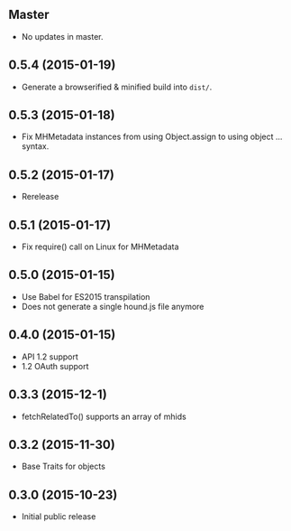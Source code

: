## Master

* No updates in master.

## 0.5.4 (2015-01-19)

* Generate a browserified & minified build into `dist/`.

## 0.5.3 (2015-01-18)

* Fix MHMetadata instances from using Object.assign to using object ... syntax.

## 0.5.2 (2015-01-17)

* Rerelease 

## 0.5.1 (2015-01-17)

* Fix require() call on Linux for MHMetadata

## 0.5.0 (2015-01-15)

* Use Babel for ES2015 transpilation
* Does not generate a single hound.js file anymore

## 0.4.0 (2015-01-15)

* API 1.2 support
* 1.2 OAuth support

## 0.3.3 (2015-12-1)

* fetchRelatedTo() supports an array of mhids

## 0.3.2 (2015-11-30)

* Base Traits for objects

## 0.3.0 (2015-10-23)

* Initial public release
